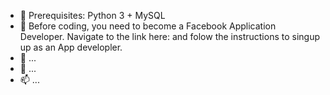 - 👋 Prerequisites: Python 3 + MySQL
- 👀 Before coding, you need to become a Facebook Application Developer. Navigate to the link here: and folow the instructions to singup up as an App developler.
- 🌱  ...
- 💞️  ...
- 📫  ...
